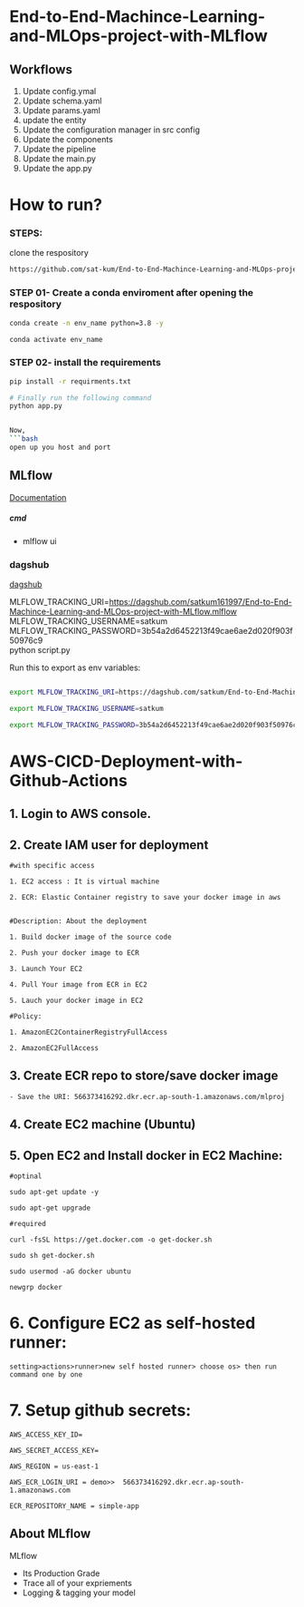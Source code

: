 # End-to-End-Machince-Learning-and-MLOps-project-with-MLflow


## Workflows

1. Update config.ymal
2. Update schema.yaml
3. Update params.yaml
4. update the entity
5. Update the configuration manager in src config
6. Update the components
7. Update the pipeline
8. Update the main.py
9. Update the app.py
 

# How to run?

### STEPS:

clone the respository

```bash
https://github.com/sat-kum/End-to-End-Machince-Learning-and-MLOps-project-with-MLflow
```

### STEP 01- Create a conda enviroment after opening the respository

```bash
conda create -n env_name python=3.8 -y
```

```bash
conda activate env_name
```


### STEP 02- install the requirements
```bash
pip install -r requirments.txt
```


```bash
# Finally run the following command
python app.py


Now,
```bash
open up you host and port
```

## MLflow

[Documentation](https://mlflow.org/docs/latest/index.html)


##### cmd
- mlflow ui

### dagshub
[dagshub](https://dagshub.com/)

MLFLOW_TRACKING_URI=https://dagshub.com/satkum161997/End-to-End-Machince-Learning-and-MLOps-project-with-MLflow.mlflow \
MLFLOW_TRACKING_USERNAME=satkum \
MLFLOW_TRACKING_PASSWORD=3b54a2d6452213f49cae6ae2d020f903f50976c9 \
python script.py

Run this to export as env variables:

```bash

export MLFLOW_TRACKING_URI=https://dagshub.com/satkum/End-to-End-Machince-Learning-and-MLOps-project-with-MLflow.mlflow

export MLFLOW_TRACKING_USERNAME=satkum 

export MLFLOW_TRACKING_PASSWORD=3b54a2d6452213f49cae6ae2d020f903f50976c9


```


# AWS-CICD-Deployment-with-Github-Actions

## 1. Login to AWS console.

## 2. Create IAM user for deployment

	#with specific access

	1. EC2 access : It is virtual machine

	2. ECR: Elastic Container registry to save your docker image in aws


	#Description: About the deployment

	1. Build docker image of the source code

	2. Push your docker image to ECR

	3. Launch Your EC2 

	4. Pull Your image from ECR in EC2

	5. Lauch your docker image in EC2

	#Policy:

	1. AmazonEC2ContainerRegistryFullAccess

	2. AmazonEC2FullAccess

	
## 3. Create ECR repo to store/save docker image
    - Save the URI: 566373416292.dkr.ecr.ap-south-1.amazonaws.com/mlproj

	
## 4. Create EC2 machine (Ubuntu) 

## 5. Open EC2 and Install docker in EC2 Machine:
	
	
	#optinal

	sudo apt-get update -y

	sudo apt-get upgrade
	
	#required

	curl -fsSL https://get.docker.com -o get-docker.sh

	sudo sh get-docker.sh

	sudo usermod -aG docker ubuntu

	newgrp docker
	
# 6. Configure EC2 as self-hosted runner:
    setting>actions>runner>new self hosted runner> choose os> then run command one by one


# 7. Setup github secrets:

    AWS_ACCESS_KEY_ID=

    AWS_SECRET_ACCESS_KEY=

    AWS_REGION = us-east-1

    AWS_ECR_LOGIN_URI = demo>>  566373416292.dkr.ecr.ap-south-1.amazonaws.com

    ECR_REPOSITORY_NAME = simple-app




## About MLflow 
MLflow

 - Its Production Grade
 - Trace all of your expriements
 - Logging & tagging your model



